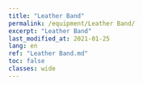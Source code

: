 ```yaml
---
title: "Leather Band"
permalink: /equipment/Leather Band/
excerpt: "Leather Band"
last_modified_at: 2021-01-25
lang: en
ref: "Leather Band.md"
toc: false
classes: wide
---
```


